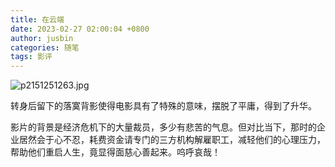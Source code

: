 ```yaml
---
title: 在云端
date: 2023-02-27 02:00:04 +0800
author: jusbin
categories: 随笔
tags: 影评
---
```

![p2151251263.jpg](https://jusbin.oss-cn-beijing.aliyuncs.com/p2151251263_1677426235418_0.jpg)

转身后留下的落寞背影使得电影具有了特殊的意味，摆脱了平庸，得到了升华。

影片的背景是经济危机下的大量裁员，多少有悲苦的气息。但对比当下，那时的企业居然会于心不忍，耗费资金请专门的三方机构解雇职工，减轻他们的心理压力，帮助他们重启人生，竟显得面慈心善起来。呜呼哀哉！
